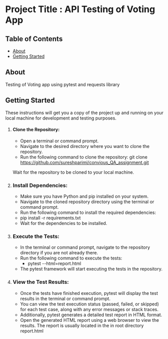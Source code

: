 # Project Title : API Testing of Voting App

## Table of Contents

- [About](#about)
- [Getting Started](#getting_started)

## About <a name = "about"></a>

Testing of Voting app using pytest and requests library

## Getting Started <a name = "getting_started"></a>

These instructions will get you a copy of the project up and running on your local machine for development and testing purposes.
1. #### Clone the Repository:
	- Open a terminal or command prompt.
	- Navigate to the desired directory where you want to clone the repository.
	- Run the following command to clone the repository:
		      git clone https://github.com/sureshparimi/convious_QA_assignment.git
		
	Wait for the repository to be cloned to your local machine.
		
2. ### Install Dependencies:
	- Make sure you have Python and pip installed on your system.
	- Navigate to the cloned repository directory using the terminal or command prompt.
	- Run the following command to install the required dependencies:    
	-   pip install -r requirements.txt
	- Wait for the dependencies to be installed.
3. ### Execute the Tests:
	- In the terminal or command prompt, navigate to the repository directory if you are not already there.
	- Run the following command to execute the tests:
		- pytest --html=report.html
	- The pytest framework will start executing the tests in the repository.
4. ### View the Test Results:
	- Once the tests have finished execution, pytest will display the test results in the terminal or command prompt.
	- You can view the test execution status (passed, failed, or skipped) for each test case, along with any error messages or stack traces.
	- Additionally, pytest generates a detailed test report in HTML format.
	- Open the generated HTML report using a web browser to view the results. The report is usually located in the in root directory report.html
